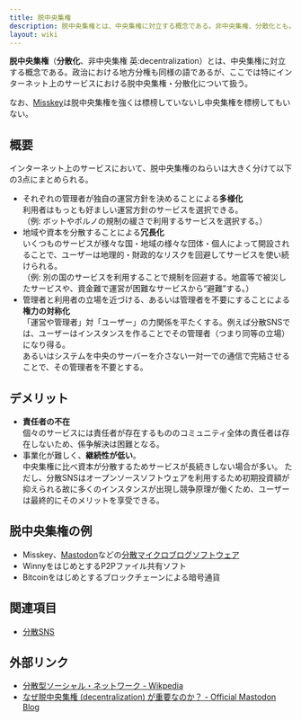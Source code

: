 ```yaml
---
title: 脱中央集権
description: 脱中央集権とは、中央集権に対立する概念である。非中央集権、分散化とも。
layout: wiki
---
```

**脱中央集権**（**分散化**、非中央集権 英:decentralization）とは、中央集権に対立する概念である。政治における地方分権も同様の語であるが、ここでは特にインターネット上のサービスにおける脱中央集権・分散化について扱う。

なお、[Misskey](../softwares/misskey)は脱中央集権を強くは標榜していないし中央集権を標榜してもいない。

## 概要
インターネット上のサービスにおいて、脱中央集権のねらいは大きく分けて以下の3点にまとめられる。

- それぞれの管理者が独自の運営方針を決めることによる**多様化**  
  利用者はもっとも好ましい運営方針のサービスを選択できる。  
  （例: ボットやポルノの規制の緩さで利用するサービスを選択する。）
- 地域や資本を分散することによる**冗長化**  
  いくつものサービスが様々な国・地域の様々な団体・個人によって開設されることで、ユーザーは地理的・財政的なリスクを回避してサービスを使い続けられる。  
  （例: 別の国のサービスを利用することで規制を回避する。地震等で被災したサービスや、資金難で運営が困難なサービスから“避難”する。）
- 管理者と利用者の立場を近づける、あるいは管理者を不要にすることによる**権力の対称化**  
  「運営や管理者」対「ユーザー」の力関係を平たくする。例えば分散SNSでは、ユーザーはインスタンスを作ることでその管理者（つまり同等の立場）になり得る。  
  あるいはシステムを中央のサーバーを介さない一対一での通信で完結させることで、その管理者を不要とする。

## デメリット
- **責任者の不在**  
  個々のサービスには責任者が存在するもののコミュニティ全体の責任者は存在しないため、係争解決は困難となる。
- 事業化が難しく、**継続性が低い**。  
  中央集権に比べ資本が分散するためサービスが長続きしない場合が多い。
  ただし、分散SNSはオープンソースソフトウェアを利用するため初期投資額が抑えられる故に多くのインスタンスが出現し競争原理が働くため、ユーザーは最終的にそのメリットを享受できる。

## 脱中央集権の例
- Misskey、[Mastodon](../softwares/mastodon)などの[分散マイクロブログソフトウェア](decentralized-social-networking-service#%E5%88%86%E6%95%A3%E3%83%9E%E3%82%A4%E3%82%AF%E3%83%AD%E3%83%96%E3%83%AD%E3%82%B0%E3%82%BD%E3%83%95%E3%83%88%E3%82%A6%E3%82%A7%E3%82%A2)
- WinnyをはじめとするP2Pファイル共有ソフト
- Bitcoinをはじめとするブロックチェーンによる暗号通貨

## 関連項目
- [分散SNS](decentralized-social-networking-service)

## 外部リンク
- [分散型ソーシャル・ネットワーク - Wikpedia](https://ja.wikipedia.org/wiki/%E5%88%86%E6%95%A3%E5%9E%8B%E3%82%BD%E3%83%BC%E3%82%B7%E3%83%A3%E3%83%AB%E3%83%BB%E3%83%8D%E3%83%83%E3%83%88%E3%83%AF%E3%83%BC%E3%82%AF)
- [なぜ脱中央集権 (decentralization) が重要なのか？ - Official Mastodon Blog](https://blog.joinmastodon.org/ja/2018/12/why-does-decentralization-matter/)
